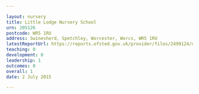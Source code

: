 ```yaml
---

layout: nursery
title: Little Lodge Nursery School
urn: 205126
postcode: WR5 1RU
address: Swinesherd, Spetchley, Worcester, Worcs, WR5 1RU
latestReportUrl: https://reports.ofsted.gov.uk/provider/files/2499124/urn/205126.pdf
teaching: 0
development: 0
leadership: 1
outcomes: 0
overall: 1
date: 2 July 2015

---
```

